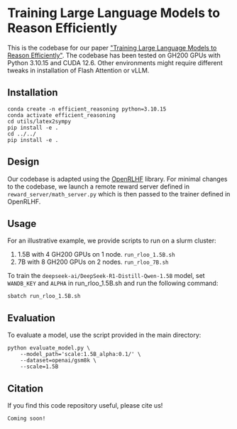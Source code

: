 # Training Large Language Models to Reason Efficiently

This is the codebase for our paper ["Training Large Language Models to Reason Efficiently"]().
The codebase has been tested on GH200 GPUs with Python 3.10.15 and CUDA 12.6. 
Other environments might require different tweaks in installation of Flash Attention or vLLM. 


## Installation

```
conda create -n efficient_reasoning python=3.10.15
conda activate efficient_reasoning
cd utils/latex2sympy
pip install -e .
cd ../../
pip install -e .
```

## Design
Our codebase is adapted using the [OpenRLHF](https://github.com/OpenRLHF/OpenRLHF) library.
For minimal changes to the codebase, we launch a remote reward server defined in `reward_server/math_server.py`
which is then passed to the trainer defined in OpenRLHF.


## Usage

For an illustrative example, we provide scripts to run on a slurm cluster:

1. 1.5B with 4 GH200 GPUs on 1 node. `run_rloo_1.5B.sh`
2. 7B with 8 GH200 GPUs on 2 nodes. `run_rloo_7B.sh`

To train the `deepseek-ai/DeepSeek-R1-Distill-Qwen-1.5B` model, set `WANDB_KEY` and `ALPHA` in run_rloo_1.5B.sh and run the following command:

```
sbatch run_rloo_1.5B.sh
```

## Evaluation

To evaluate a model, use the script provided in the main directory:

```
python evaluate_model.py \
    --model_path='scale:1.5B_alpha:0.1/' \
    --dataset=openai/gsm8k \
    --scale=1.5B
```

## Citation

If you find this code repository useful, please cite us!

```
Coming soon!
```